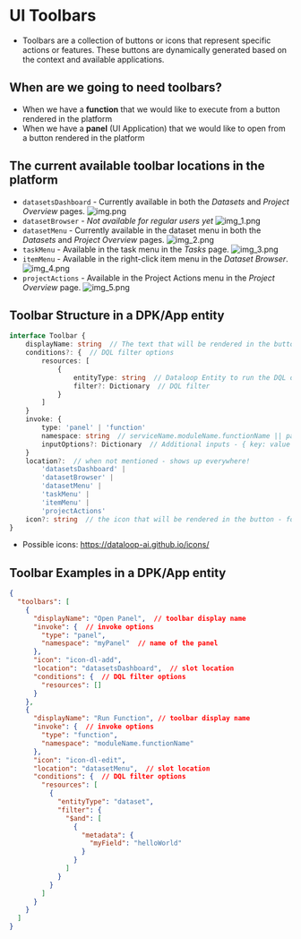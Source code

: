 # UI Toolbars
* Toolbars are a collection of buttons or icons that represent specific actions or features. These buttons are dynamically generated based on the context and available applications.

## When are we going to need toolbars?
* When we have a **function** that we would like to execute from a button rendered in the platform
* When we have a **panel** (UI Application) that we would like to open from a button rendered in the platform

## The current available toolbar locations in the platform
* `datasetsDashboard` - Currently available in both the *Datasets*  and *Project Overview* pages. ![img.png](../../../assets/apps/toolbars/img.png)
* `datasetBrowser` - *Not available for regular users yet* ![img_1.png](../../../assets/apps/toolbars/img_1.png)
* `datasetMenu` - Currently available in the dataset menu in both the *Datasets*  and *Project Overview* pages. ![img_2.png](../../../assets/apps/toolbars/img_2.png)
* `taskMenu` - Available in the task menu in the *Tasks* page. ![img_3.png](../../../assets/apps/toolbars/img_3.png)
* `itemMenu` - Available in the right-click item menu in the *Dataset Browser*. ![img_4.png](../../../assets/apps/toolbars/img_4.png)
* `projectActions` - Available in the Project Actions menu in the *Project Overview* page. ![img_5.png](../../../assets/apps/toolbars/img_5.png)

## Toolbar Structure in a DPK/App entity
```typescript
interface Toolbar {
    displayName: string  // The text that will be rendered in the button - for example: 'Click me!'
    conditions?: {  // DQL filter options
        resources: [
            {
                entityType: string  // Dataloop Entity to run the DQL on - dataset, task, project, etc.
                filter?: Dictionary  // DQL filter
            }
        ]
    }
    invoke: {
        type: 'panel' | 'function'
        namespace: string  // serviceName.moduleName.functionName || panelName
        inputOptions?: Dictionary  // Additional inputs - { key: value }
    }
    location?:  // when not mentioned - shows up everywhere!
        'datasetsDashboard' |
        'datasetBrowser' |
        'datasetMenu' |
        'taskMenu' |
        'itemMenu' |
        'projectActions'
    icon?: string  // the icon that will be rendered in the button - for example: 'icon-dl-add'
}
```
* Possible icons: https://dataloop-ai.github.io/icons/

## Toolbar Examples in a DPK/App entity
```json
{
  "toolbars": [
    {
      "displayName": "Open Panel",  // toolbar display name
      "invoke": {  // invoke options
        "type": "panel",
        "namespace": "myPanel"  // name of the panel
      },
      "icon": "icon-dl-add",
      "location": "datasetsDashboard",  // slot location
      "conditions": {  // DQL filter options
        "resources": []
      }
    },
    {
      "displayName": "Run Function", // toolbar display name
      "invoke": {  // invoke options
        "type": "function",
        "namespace": "moduleName.functionName"
      },
      "icon": "icon-dl-edit",
      "location": "datasetMenu",  // slot location
      "conditions": {  // DQL filter options
        "resources": [
          {
            "entityType": "dataset",
            "filter": {
              "$and": [
                {
                  "metadata": {
                    "myField": "helloWorld"
                  }
                }
              ]
            }
          }
        ]
      }
    }
  ]
}
```
